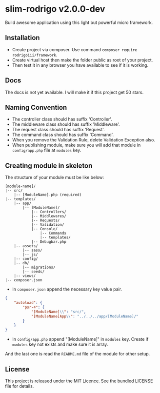 # slim-rodrigo v2.0.0-dev

Build awesome application using this light but powerful micro framework.

## Installation
* Create project via composer. Use command `composer require rodrigoiii/framework`.
* Create virtual host then make the folder public as root of your project.
* Then test it in any browser you have available to see if it is working.

## Docs

The docs is not yet available. I will make it if this project get 50 stars.

## Naming Convention

* The controller class should has suffix 'Controller'.
* The middleware class should has suffix 'Middleware'.
* The request class should has suffix 'Request'.
* The command class should has suffix 'Command'.
* When you remove the Validation Rule, delete Validation Exception also.
* When publishing module, make sure you will add that module in `config/app.php` file at `modules` key.

## Creating module in skeleton

The structure of your module must be like below:

```
[module-name]/
|-- src/
    |-- [ModuleName].php (required)
|-- templates/
    |-- app/
        |-- [ModuleName]/
            |-- Controllers/
            |-- Middlewares/
            |-- Requests/
            |-- Validation/
            |-- Console/
                |-- Commands
                |-- templates/
            |-- Debugbar.php
    |-- assets/
        |-- sass/
        |-- js/
    |-- config/
    |-- db/
        |-- migrations/
        |-- seeds/
    |-- views/
|-- composer.json
```

- In `composer.json` append the necessary key value pair.
```json
{
    "autoload": {
        "psr-4": {
            "[ModuleName]\\": "src/",
            "[ModuleName]App\\": "../../../app/[ModuleName]/"
        }
    }
}
```

- In `config/app.php` append "[ModuleName]" in `modules` key. Create if `modules` key not exists and make sure it is array.

And the last one is read the `README.md` file of the module for other setup.

## License
This project is released under the MIT Licence. See the bundled LICENSE file for details.
